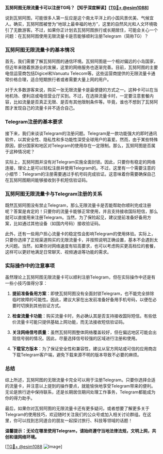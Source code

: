 **瓦努阿图无限流量卡可以注册TG吗？【知乎深度解读】[[TG💪+ @esim1088](https://t.me/s/esim1088)]**

说到瓦努阿图，可能很多人第一反应是这个南太平洋上的小国风景优美、气候宜人。确实，瓦努阿图被誉为“地球上最幸福的地方”，这里的自然风光和人文环境吸引了无数游客。不过，如果你正计划去瓦努阿图旅行或长期居住，可能会关心一个问题：在瓦努阿图使用无限流量卡是否能够顺利注册Telegram（简称TG）？

### 瓦努阿图无限流量卡的基本情况

首先，我们需要了解瓦努阿图的通信环境。瓦努阿图是一个相对偏远的小岛国家，但近年来随着旅游业的发展，这里的网络服务也逐渐完善。目前，瓦努阿图的主要电信运营商包括Digicel和Vanuatu Telecom等。这些运营商提供的无限流量卡通常价格合理，适合短期旅行者或者需要大量上网的用户。

对于大多数游客来说，购买一张无限流量卡是最便捷的方式之一。这种卡可以在当地机场、便利店或电信营业厅买到。不过，在选择流量卡时，一定要注意套餐内容，比如流量是否真正无限、是否有其他限制条件等。毕竟，谁也不想到了瓦努阿图才发现自己的流量卡并不适合自己。

### Telegram注册的基本要求

接下来，我们来谈谈Telegram的注册问题。Telegram是一款功能强大的即时通讯软件，以其安全性、隐私性和多功能性深受全球用户的喜爱。然而，由于某些特殊原因，部分国家和地区对Telegram的使用存在一定限制。那么，瓦努阿图是否属于这种情况呢？

实际上，瓦努阿图并没有对Telegram实施全面封锁。因此，只要你有稳定的网络连接，理论上是可以轻松注册并使用Telegram的。不过，这里有一个需要注意的小细节：Telegram的注册需要通过手机号码完成验证。这意味着你需要确保自己在瓦努阿图期间能够接收到手机短信验证码。

### 瓦努阿图无限流量卡与Telegram注册的关系

既然瓦努阿图没有禁止Telegram，那么无限流量卡是否能帮助你顺利完成注册呢？答案是肯定的！只要你的流量卡能够正常使用，并且支持接收国际短信，那么就可以直接用来注册Telegram。当然，为了保险起见，建议提前准备好备用方案，比如通过其他设备（如国内号码）接收验证码。

此外，还有一些用户担心流量卡的稳定性会影响Telegram的使用体验。实际上，只要你选择了正规渠道购买的无限流量卡，并按照说明正确设置，基本不会遇到太大问题。当然，如果你对网络速度有较高要求，也可以考虑购买更高档位的套餐，这样可以更好地满足日常聊天、视频通话等功能的需求。

### 实际操作中的注意事项

虽然理论上瓦努阿图无限流量卡可以顺利注册Telegram，但在实际操作中还是有一些小技巧值得分享：

1. **提前准备备用方案**：即使瓦努阿图没有全面封锁Telegram，也不能完全排除临时故障的可能性。因此，建议大家在出发前准备好备用手机号码，以便在必要时切换到其他验证方式。
   
2. **检查流量卡功能**：购买流量卡时，务必确认其是否支持接收国际短信。有些低价流量卡可能只提供基础上网功能，而无法接收短信验证码。

3. **关注网络信号质量**：虽然瓦努阿图整体网络覆盖较好，但在偏远地区可能会出现信号弱的情况。因此，尽量选择信号较强的区域进行注册和使用。

4. **下载官方版本**：为了保证安全性和兼容性，建议从官方网站或可信的应用商店下载Telegram客户端，避免下载来源不明的版本导致不必要的麻烦。

### 总结

综上所述，瓦努阿图的无限流量卡完全可以用于注册Telegram。只要你选择合适的流量卡，并注意以上提到的操作要点，就能愉快地享受Telegram带来的便利。无论是旅行途中保持联系，还是长期居住期间处理工作事务，Telegram都能成为你的得力助手。

最后，如果你对瓦努阿图的无限流量卡还有更多疑问，或者想要了解更多关于Telegram的使用技巧，欢迎随时关注我们的公众号或加入相关讨论群组。在这里，你可以找到志同道合的朋友一起探讨旅行、科技等领域的话题！

**温馨提示：无论在哪里使用Telegram，请始终遵守当地法律法规，文明上网，共创和谐网络环境。**

[[TG💪+ @esim1088](https://t.me/s/esim1088) ![Image](https://i.postimg.cc/4NQfJmqS/Snipaste-2025-05-13-00-14-12.png)]